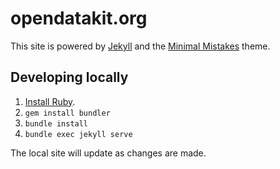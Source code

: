 # opendatakit.org

This site is powered by [Jekyll](https://jekyllrb.com) and the [Minimal Mistakes](https://mmistakes.github.io/minimal-mistakes/) theme.

## Developing locally
1. [Install Ruby](https://www.ruby-lang.org/en/documentation/installation/). 
1. `gem install bundler`
1. `bundle install`
1. `bundle exec jekyll serve`

The local site will update as changes are made.

